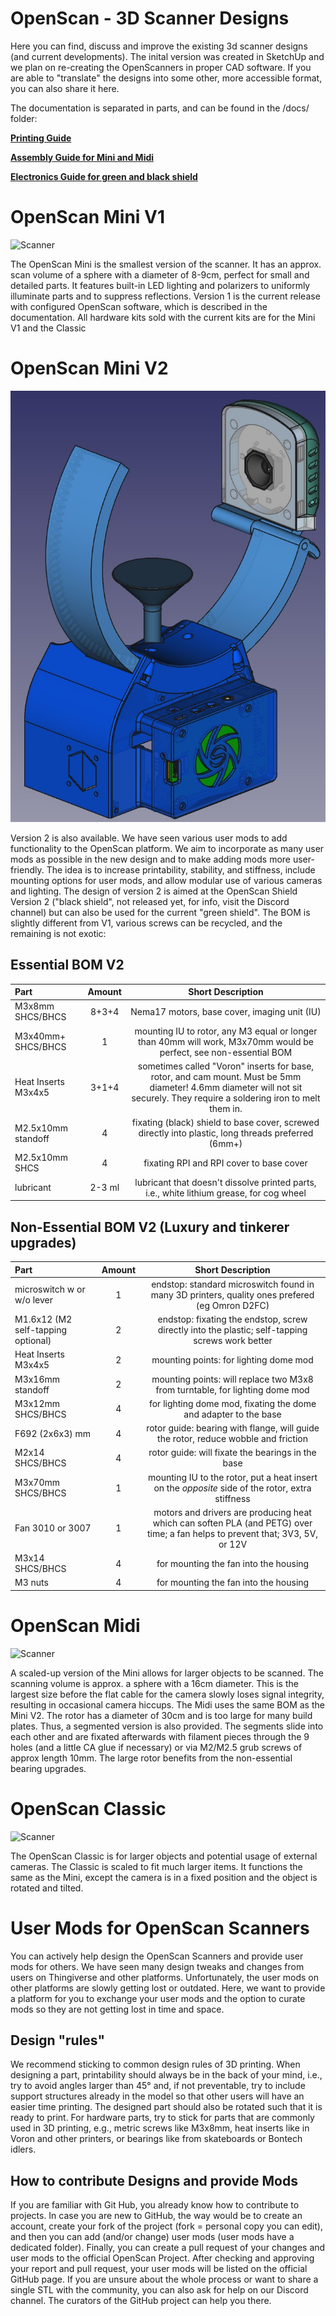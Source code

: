# OpenScan - 3D Scanner Designs

Here you can find, discuss and improve the existing 3d scanner designs (and current developments). The inital version was created in SketchUp and we plan on re-creating the OpenScanners in proper CAD software. If you are able to "translate" the designs into some other, more accessible format, you can also share it here.

The documentation is separated in parts, and can be found in the /docs/ folder:

[**Printing Guide**](/docs/OpenScanV2-Part-Printing.md)

[**Assembly Guide for Mini and Midi**](/docs/OpenScanV2-Assembly.md)

[**Electronics Guide for green and black shield**](/docs/OpenScanV2-Electronics.md)


# OpenScan Mini V1
![Scanner](/images/OpenScanMini.jpg?raw=true)

The OpenScan Mini is the smallest version of the scanner. It has an approx. scan volume of a sphere with a diameter of 8-9cm, perfect for small and detailed parts. It features built-in LED lighting and polarizers to uniformly illuminate parts and to suppress reflections.
Version 1 is the current release with configured OpenScan software, which is described in the documentation. All hardware kits sold with the current kits are for the Mini V1 and the Classic

# OpenScan Mini V2 
![Scanner](/images/OpenScanMiniV2.jpg?raw=true)

Version 2 is also available. We have seen various user mods to add functionality to the OpenScan platform. We aim to incorporate as many user mods as possible in the new design and to make adding mods more user-friendly. The idea is to increase printability, stability, and stiffness, include mounting options for user mods, and allow modular use of various cameras and lighting.
The design of version 2 is aimed at the OpenScan Shield Version 2 ("black shield", not released yet, for info, visit the Discord channel) but can also be used for the current "green shield". The BOM is slightly different from V1, various screws can be recycled, and the remaining is not exotic:

## Essential BOM V2

| Part | Amount | Short Description |
| :--- | :---: | :---: |
| M3x8mm SHCS/BHCS | 8+3+4 | Nema17 motors, base cover, imaging unit (IU) |
| M3x40mm+ SHCS/BHCS | 1 | mounting IU to rotor, any M3 equal or longer than 40mm will work, M3x70mm would be perfect, see non-essential BOM |
| Heat Inserts M3x4x5 | 3+1+4 | sometimes called "Voron" inserts for base, rotor, and cam mount. Must be 5mm diameter! 4.6mm diameter will not sit securely. They require a soldering iron to melt them in. |
| M2.5x10mm standoff | 4 | fixating (black) shield to base cover, screwed directly into plastic, long threads preferred (6mm+) |
| M2.5x10mm SHCS | 4 | fixating RPI and RPI cover to base cover |
| lubricant | 2-3 ml | lubricant that doesn't dissolve printed parts, i.e., white lithium grease, for cog wheel |

## Non-Essential BOM V2 (Luxury and tinkerer upgrades)
| Part | Amount | Short Description |
| :--- | :---: | :---: |
| microswitch w or w/o lever | 1 | endstop: standard microswitch found in many 3D printers, quality ones prefered (eg Omron D2FC) |
| M1.6x12 (M2 self-tapping optional) | 2 | endstop: fixating the endstop, screw directly into the plastic; self-tapping screws work better |
| Heat Inserts M3x4x5 | 2 | mounting points: for lighting dome mod |
| M3x16mm standoff | 2 | mounting points: will replace two M3x8 from turntable, for lighting dome mod  |
| M3x12mm SHCS/BHCS | 4 | for lighting dome mod, fixating the dome and adapter to the base |
| F692 (2x6x3) mm | 4 | rotor guide: bearing with flange, will guide the rotor, reduce wobble and friction |
| M2x14 SHCS/BHCS | 4 | rotor guide: will fixate the bearings in the base |
| M3x70mm SHCS/BHCS | 1 | mounting IU to the rotor, put a heat insert on the *opposite* side of the rotor, extra stiffness |
| Fan 3010 or 3007 | 1 | motors and drivers are producing heat which can soften PLA (and PETG) over time; a fan helps to prevent that; 3V3, 5V, or 12V |
| M3x14 SHCS/BHCS | 4 | for mounting the fan into the housing |
| M3 nuts | 4 | for mounting the fan into the housing |


# OpenScan Midi
![Scanner](/images/OpenScanMidi.jpg?raw=true)

A scaled-up version of the Mini allows for larger objects to be scanned. The scanning volume is approx. a sphere with a 16cm diameter. This is the largest size before the flat cable for the camera slowly loses signal integrity, resulting in occasional camera hiccups. The Midi uses the same BOM as the Mini V2.
The rotor has a diameter of 30cm and is too large for many build plates. Thus, a segmented version is also provided. The segments slide into each other and are fixated afterwards with filament pieces through the 9 holes (and a little CA glue if necessary) or via M2/M2.5 grub screws of approx length 10mm. The large rotor benefits from the non-essential bearing upgrades.

# OpenScan Classic
![Scanner](/images/OpenScanClassic.jpg?raw=true)

The OpenScan Classic is for larger objects and potential usage of external cameras. The Classic is scaled to fit much larger items. It functions the same as the Mini, except the camera is in a fixed position and the object is rotated and tilted. 

# User Mods for OpenScan Scanners
You can actively help design the OpenScan Scanners and provide user mods for others. We have seen many design tweaks and changes from users on Thingiverse and other platforms. Unfortunately, the user mods on other platforms are slowly getting lost or outdated. Here, we want to provide a platform for you to exchange your user mods and the option to curate mods so they are not getting lost in time and space. 

## Design "rules"
We recommend sticking to common design rules of 3D printing. When designing a part, printability should always be in the back of your mind, i.e., try to avoid angles larger than 45° and, if not preventable, try to include support structures already in the model so that other users will have an easier time printing. The designed part should also be rotated such that it is ready to print. For hardware parts, try to stick for parts that are commonly used in 3D printing, e.g., metric screws like M3x8mm, heat inserts like in Voron and other printers, or bearings like from skateboards or Bontech idlers.

## How to contribute Designs and provide  Mods
If you are familiar with Git Hub, you already know how to contribute to projects. In case you are new to GitHub, the way would be to create an account, create your fork of the project (fork = personal copy you can edit), and then you can add (and/or change) user mods (user mods have a dedicated folder). Finally, you can create a pull request of your changes and user mods to the official OpenScan Project. After checking and approving your report and pull request, your user mods will be listed on the official GitHub page. If you are unsure about the whole process or want to share a single STL with the community, you can also ask for help on our Discord channel. The curators of the GitHub project can help you there.


